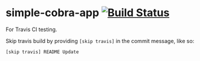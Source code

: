 # simple-cobra-app [![Build Status](https://travis-ci.org/testeradjust/simple-cobra-app.svg?branch=master)](https://travis-ci.org/testeradjust/simple-cobra-app)

For Travis CI testing.

Skip travis build by providing `[skip travis]` in the commit message, like so:
```
[skip travis] README Update
```